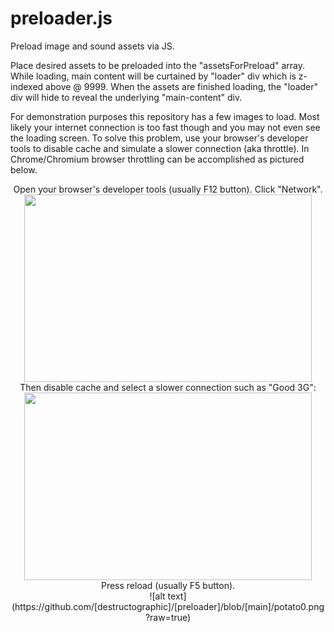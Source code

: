 # preloader.js

Preload image and sound assets via JS.

Place desired assets to be preloaded into the "assetsForPreload" array. While loading, main content will be curtained by "loader" div which is z-indexed above @ 9999. When the assets are finished loading, the "loader" div will hide to reveal the underlying "main-content" div.

For demonstration purposes this repository has a few images to load. Most likely your internet connection is too fast though and you may not even see the loading screen. To solve this problem, use your browser's developer tools to disable cache and simulate a slower connection (aka throttle). In Chrome/Chromium browser throttling can be accomplished as pictured below. 
<p align="center">
	Open your browser's developer tools (usually F12 button). Click "Network".<br />
  <img width="460" height="300" src="https://destructographic.github.io/preloader/assets/throttle1.png"> <br />
	Then disable cache and select a slower connection such as "Good 3G": <br />
  <img width="460" height="300" src="https://destructographic.github.io/preloader/assets/throttle2.png"> <br />
  Press reload (usually F5 button). <br />
  ![alt text](https://github.com/[destructographic]/[preloader]/blob/[main]/potato0.png?raw=true)
</p>
